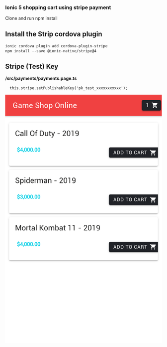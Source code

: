 
### Ionic 5 shopping cart using stripe payment 

Clone and run npm install

## Install the Strip cordova plugin 

```
ionic cordova plugin add cordova-plugin-stripe
npm install --save @ionic-native/stripe@4
```

## Stripe (Test) Key

**/src/payments/payments.page.ts**

```
  this.stripe.setPublishableKey('pk_test_xxxxxxxxxxx');
```

![Ionic 5 shopping cart using stripe payment](/screenshot/screenshot.png)



